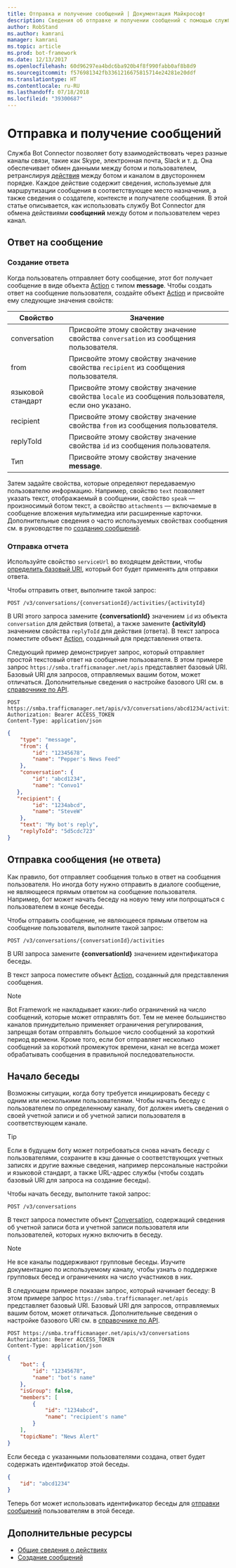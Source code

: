 ```yaml
---
title: Отправка и получение сообщений | Документация Майкрософт
description: Сведения об отправке и получении сообщений с помощью службы Bot Connector.
author: RobStand
ms.author: kamrani
manager: kamrani
ms.topic: article
ms.prod: bot-framework
ms.date: 12/13/2017
ms.openlocfilehash: 60d96297ea4bdc6ba920b4f8f990fabb0af8b8d9
ms.sourcegitcommit: f576981342fb3361216675815714e24281e20ddf
ms.translationtype: HT
ms.contentlocale: ru-RU
ms.lasthandoff: 07/18/2018
ms.locfileid: "39300687"
---
```

# <a name="send-and-receive-messages"></a>Отправка и получение сообщений

Служба Bot Connector позволяет боту взаимодействовать через разные каналы связи, такие как Skype, электронная почта, Slack и т. д. Она обеспечивает обмен данными между ботом и пользователем, ретранслируя [действия](bot-framework-rest-connector-activities.md) между ботом и каналом в двустороннем порядке. Каждое действие содержит сведения, используемые для маршрутизации сообщения в соответствующее место назначения, а также сведения о создателе, контексте и получателе сообщения. В этой статье описывается, как использовать службу Bot Connector для обмена действиями **сообщений** между ботом и пользователем через канал. 

## <a id="create-reply"></a> Ответ на сообщение

### <a name="create-a-reply"></a>Создание ответа 

Когда пользователь отправляет боту сообщение, этот бот получает сообщение в виде объекта [Action][Activity] с типом **message**. Чтобы создать ответ на сообщение пользователя, создайте объект [Action][Activity] и присвойте ему следующие значения свойств:

| Свойство | Значение |
|----|----|
| conversation | Присвойте этому свойству значение свойства `conversation` из сообщения пользователя. |
| from | Присвойте этому свойству значение свойства `recipient` из сообщения пользователя. |
| языковой стандарт | Присвойте этому свойству значение свойства `locale` из сообщения пользователя, если оно указано. |
| recipient | Присвойте этому свойству значение свойства `from` из сообщения пользователя. |
| replyToId | Присвойте этому свойству значение свойства `id` из сообщения пользователя. |
| Тип | Присвойте этому свойству значение **message**. |

Затем задайте свойства, которые определяют передаваемую пользователю информацию. Например, свойство `text` позволяет указать текст, отображаемый в сообщении, свойство `speak` — произносимый ботом текст, а свойство `attachments` — включаемые в сообщение вложения мультимедиа или расширенные карточки. Дополнительные сведения о часто используемых свойствах сообщения см. в руководстве по [созданию сообщений](bot-framework-rest-connector-create-messages.md).

### <a name="send-the-reply"></a>Отправка отчета

Используйте свойство `serviceUrl` во входящем действии, чтобы [определить базовый URI](bot-framework-rest-connector-api-reference.md#base-uri), который бот будет применять для отправки ответа. 

Чтобы отправить ответ, выполните такой запрос: 

```http
POST /v3/conversations/{conversationId}/activities/{activityId}
```

В URI этого запроса замените **{conversationId}** значением `id` из объекта `conversation` для действия (ответа), а также замените **{activityId}** значением свойства `replyToId` для действия (ответа). В текст запроса поместите объект [Action][Activity], созданный для представления ответа.

Следующий пример демонстрирует запрос, который отправляет простой текстовый ответ на сообщение пользователя. В этом примере запрос `https://smba.trafficmanager.net/apis` представляет базовый URI. Базовый URI для запросов, отправляемых вашим ботом, может отличаться. Дополнительные сведения о настройке базового URI см. в [справочнике по API](bot-framework-rest-connector-api-reference.md#base-uri).

```http
POST https://smba.trafficmanager.net/apis/v3/conversations/abcd1234/activities/5d5cdc723 
Authorization: Bearer ACCESS_TOKEN 
Content-Type: application/json 
```

```json
{
    "type": "message",
    "from": {
        "id": "12345678",
        "name": "Pepper's News Feed"
    },
    "conversation": {
        "id": "abcd1234",
        "name": "Convo1"
   },
   "recipient": {
        "id": "1234abcd",
        "name": "SteveW"
    },
    "text": "My bot's reply",
    "replyToId": "5d5cdc723"
}
```

## <a id="send-message"></a> Отправка сообщения (не ответа)

Как правило, бот отправляет сообщения только в ответ на сообщения пользователя. Но иногда боту нужно отправить в диалоге сообщение, не являющееся прямым ответом на сообщение пользователя. Например, бот может начать беседу на новую тему или попрощаться с пользователем в конце беседы. 

Чтобы отправить сообщение, не являющееся прямым ответом на сообщение пользователя, выполните такой запрос: 

```http
POST /v3/conversations/{conversationId}/activities
```

В URI запроса замените **{conversationId}** значением идентификатора беседы. 
    
В текст запроса поместите объект [Action][Activity], созданный для представления сообщения.

> [!NOTE]
> Bot Framework не накладывает каких-либо ограничений на число сообщений, которые может отправлять бот. Тем не менее большинство каналов принудительно применяет ограничения регулирования, запрещая ботам отправлять большое число сообщений за короткий период времени. Кроме того, если бот отправляет несколько сообщений за короткий промежуток времени, канал не всегда может обрабатывать сообщения в правильной последовательности.

## <a name="start-a-conversation"></a>Начало беседы

Возможны ситуации, когда боту требуется инициировать беседу с одним или несколькими пользователями. Чтобы начать беседу с пользователем по определенному каналу, бот должен иметь сведения о своей учетной записи и об учетной записи пользователя в соответствующем канале. 

> [!TIP]
> Если в будущем боту может потребоваться снова начать беседу с пользователями, сохраните в кэш данные о соответствующих учетных записях и другие важные сведения, например персональные настройки и языковой стандарт, а также URL-адрес службы (чтобы создать базовый URI для запроса на создание беседы). 

Чтобы начать беседу, выполните такой запрос: 

```http
POST /v3/conversations
```

В текст запроса поместите объект [Conversation][Conversation], содержащий сведения об учетной записи бота и учетной записи пользователя или пользователей, которых нужно включить в беседу.

> [!NOTE]
> Не все каналы поддерживают групповые беседы. Изучите документацию по используемому каналу, чтобы узнать о поддержке групповых бесед и ограничениях на число участников в них.

В следующем примере показан запрос, который начинает беседу: В этом примере запрос `https://smba.trafficmanager.net/apis` представляет базовый URI. Базовый URI для запросов, отправляемых вашим ботом, может отличаться. Дополнительные сведения о настройке базового URI см. в [справочнике по API](bot-framework-rest-connector-api-reference.md#base-uri).

```http
POST https://smba.trafficmanager.net/apis/v3/conversations 
Authorization: Bearer ACCESS_TOKEN
Content-Type: application/json
```

```json
{
    "bot": {
        "id": "12345678",
        "name": "bot's name"
    },
    "isGroup": false,
    "members": [
        {
            "id": "1234abcd",
            "name": "recipient's name"
        }
    ],
    "topicName": "News Alert"
}
```

Если беседа с указанными пользователями создана, ответ будет содержать идентификатор этой беседы. 

```json
{
    "id": "abcd1234"
}
```

Теперь бот может использовать идентификатор беседы для [отправки сообщений](#send-message) пользователям в этой беседе.

## <a name="additional-resources"></a>Дополнительные ресурсы

- [Общие сведения о действиях](bot-framework-rest-connector-activities.md)
- [Создание сообщений](bot-framework-rest-connector-create-messages.md)

[Activity]: bot-framework-rest-connector-api-reference.md#activity-object
[ConversationAccount]: bot-framework-rest-connector-api-reference.md#conversationaccount-object
[Conversation]: bot-framework-rest-connector-api-reference.md#conversation-object

